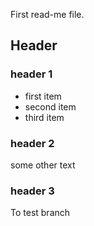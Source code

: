 First read-me file.

## Header

### header 1

* first item
* second item
* third item

### header 2
some other text

### header 3
To test branch

